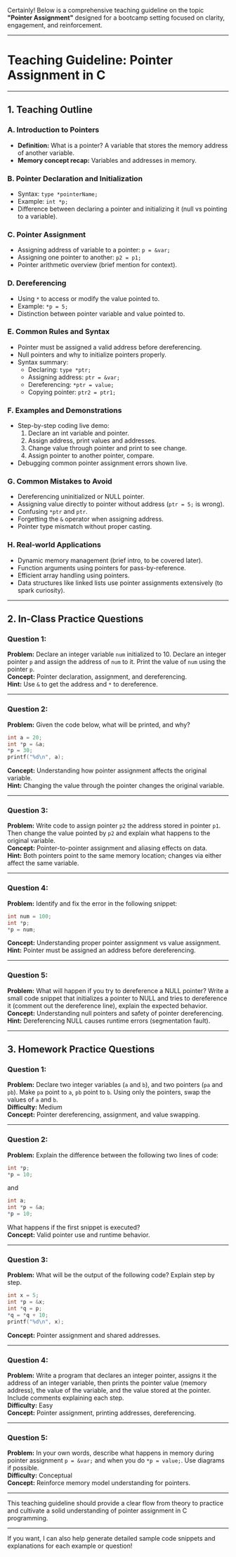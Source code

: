 Certainly! Below is a comprehensive teaching guideline on the topic **"Pointer Assignment"** designed for a bootcamp setting focused on clarity, engagement, and reinforcement.

---

# Teaching Guideline: Pointer Assignment in C

---

## 1. Teaching Outline

### A. Introduction to Pointers
- **Definition:** What is a pointer? A variable that stores the memory address of another variable.
- **Memory concept recap:** Variables and addresses in memory.

### B. Pointer Declaration and Initialization
- Syntax: `type *pointerName;`
- Example: `int *p;`
- Difference between declaring a pointer and initializing it (null vs pointing to a variable).

### C. Pointer Assignment
- Assigning address of variable to a pointer: `p = &var;`
- Assigning one pointer to another: `p2 = p1;`
- Pointer arithmetic overview (brief mention for context).

### D. Dereferencing
- Using `*` to access or modify the value pointed to.
- Example: `*p = 5;`
- Distinction between pointer variable and value pointed to.

### E. Common Rules and Syntax
- Pointer must be assigned a valid address before dereferencing.
- Null pointers and why to initialize pointers properly.
- Syntax summary:
  - Declaring: `type *ptr;`
  - Assigning address: `ptr = &var;`
  - Dereferencing: `*ptr = value;`
  - Copying pointer: `ptr2 = ptr1;`

### F. Examples and Demonstrations
- Step-by-step coding live demo:
  1. Declare an int variable and pointer.
  2. Assign address, print values and addresses.
  3. Change value through pointer and print to see change.
  4. Assign pointer to another pointer, compare.
- Debugging common pointer assignment errors shown live.

### G. Common Mistakes to Avoid
- Dereferencing uninitialized or NULL pointer.
- Assigning value directly to pointer without address (`ptr = 5;` is wrong).
- Confusing `*ptr` and `ptr`.
- Forgetting the `&` operator when assigning address.
- Pointer type mismatch without proper casting.

### H. Real-world Applications
- Dynamic memory management (brief intro, to be covered later).
- Function arguments using pointers for pass-by-reference.
- Efficient array handling using pointers.
- Data structures like linked lists use pointer assignments extensively (to spark curiosity).

---

## 2. In-Class Practice Questions

### Question 1:
**Problem:** Declare an integer variable `num` initialized to 10. Declare an integer pointer `p` and assign the address of `num` to it. Print the value of `num` using the pointer `p`.  
**Concept:** Pointer declaration, assignment, and dereferencing.  
**Hint:** Use `&` to get the address and `*` to dereference.

---

### Question 2:
**Problem:** Given the code below, what will be printed, and why?
```c
int a = 20;
int *p = &a;
*p = 30;
printf("%d\n", a);
```
**Concept:** Understanding how pointer assignment affects the original variable.  
**Hint:** Changing the value through the pointer changes the original variable.

---

### Question 3:
**Problem:** Write code to assign pointer `p2` the address stored in pointer `p1`. Then change the value pointed by `p2` and explain what happens to the original variable.  
**Concept:** Pointer-to-pointer assignment and aliasing effects on data.  
**Hint:** Both pointers point to the same memory location; changes via either affect the same variable.

---

### Question 4:
**Problem:** Identify and fix the error in the following snippet:
```c
int num = 100;
int *p;
*p = num;
```
**Concept:** Understanding proper pointer assignment vs value assignment.  
**Hint:** Pointer must be assigned an address before dereferencing.

---

### Question 5:
**Problem:** What will happen if you try to dereference a NULL pointer? Write a small code snippet that initializes a pointer to NULL and tries to dereference it (comment out the dereference line), explain the expected behavior.  
**Concept:** Understanding null pointers and safety of pointer dereferencing.  
**Hint:** Dereferencing NULL causes runtime errors (segmentation fault).

---

## 3. Homework Practice Questions

### Question 1:
**Problem:** Declare two integer variables (`a` and `b`), and two pointers (`pa` and `pb`). Make `pa` point to `a`, `pb` point to `b`. Using only the pointers, swap the values of `a` and `b`.  
**Difficulty:** Medium  
**Concept:** Pointer dereferencing, assignment, and value swapping.

---

### Question 2:
**Problem:** Explain the difference between the following two lines of code:
```c
int *p;
*p = 10;
```
and
```c
int a;
int *p = &a;
*p = 10;
```
What happens if the first snippet is executed?  
**Concept:** Valid pointer use and runtime behavior.

---

### Question 3:
**Problem:** What will be the output of the following code? Explain step by step.
```c
int x = 5;
int *p = &x;
int *q = p;
*q = *q + 10;
printf("%d\n", x);
```
**Concept:** Pointer assignment and shared addresses.

---

### Question 4:
**Problem:** Write a program that declares an integer pointer, assigns it the address of an integer variable, then prints the pointer value (memory address), the value of the variable, and the value stored at the pointer. Include comments explaining each step.  
**Difficulty:** Easy  
**Concept:** Pointer assignment, printing addresses, dereferencing.

---

### Question 5:
**Problem:** In your own words, describe what happens in memory during pointer assignment `p = &var;` and when you do `*p = value;`. Use diagrams if possible.  
**Difficulty:** Conceptual  
**Concept:** Reinforce memory model understanding for pointers.

---

This teaching guideline should provide a clear flow from theory to practice and cultivate a solid understanding of pointer assignment in C programming.

---

If you want, I can also help generate detailed sample code snippets and explanations for each example or question!